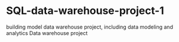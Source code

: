 # SQL-data-warehouse-project-1
building model data warehouse project, including data modeling and analytics
Data warehouse project
